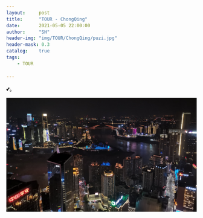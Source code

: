 ```yaml
---
layout:     post
title:      "TOUR - ChongQing"
date:       2021-05-05 22:00:00
author:     "SH"
header-img: "img/TOUR/ChongQing/puzi.jpg"
header-mask: 0.3
catalog:    true
tags:
    - TOUR

---
```



:two_hearts:。

![img](/img/TOUR/ChongQing/fukan.jpg)
